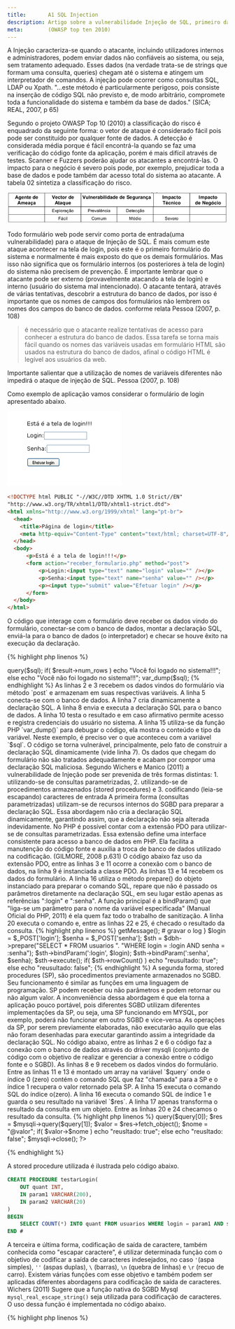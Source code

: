 ```yaml
---
title:       A1 SQL Injection
description: Artigo sobre a vulnerabilidade Injeção de SQL, primeiro da lista TOP 10 da WOASP
meta:        (OWASP top ten 2010)
---
```


A Injeção caracteriza-se quando o atacante, incluindo utilizadores internos e administradores, podem enviar dados não 
confiáveis ao sistema, ou seja, sem tratamento adequado. Esses dados (na verdade trata-se de strings que formam uma
consulta, queries) chegam até o sistema e atingem um interpretador de comandos. A injeção pode ocorrer como consultas
SQL, LDAP ou Xpath. "...este método é particularmente perigoso, pois consiste na inserção de código SQL não previsto e,
de modo arbitrário, compromete toda a funcionalidade do sistema e também da base de dados." (SICA; REAL, 2007, p 65)

Segundo o projeto OWASP Top 10 (2010) a classificação do risco é enquadrado da seguinte forma: o vetor de ataque é 
considerado fácil pois pode ser constituído por qualquer fonte de dados. A detecção é considerada média porque é fácil
encontrá-la quando se faz uma verificação do código fonte da aplicação, porém é mais difícil através de testes.
Scanner e Fuzzers poderão ajudar os atacantes a encontrá-las. O impacto para o negócio é severo pois pode, por exemplo,
prejudicar toda a base de dados e pode também dar acesso total do sistema ao atacante. A tabela 02 sintetiza a 
classificação do risco.

![Mapeamento de risco da SQL Injection](tabela-risco.png "Mapeamento de risco da SQL Injection")

Todo formulário web pode servir como porta de entrada(uma vulnerabilidade) para o ataque de Injeção de SQL. É mais 
comum este ataque acontecer na tela de login, pois este é o primeiro formulário do sistema e normalmente é mais exposto
do que os demais formulários. Mas isso não significa que os formulário internos (os posteriores à tela de login) do 
sistema não precisem de prevenção. É importante lembrar que o atacante pode ser externo (provavelmente atacando a tela 
de login) e interno (usuário do sistema mal intencionado). O atacante tentará, através de várias tentativas, descobrir 
a estrutura do banco de dados, por isso é importante que os nomes de campos dos formulários não lembrem os nomes dos 
campos do banco de dados. conforme relata Pessoa (2007, p. 108)

> é necessário que o atacante realize tentativas de acesso para
> conhecer a estrutura do banco de dados. Essa tarefa se torna
> mais fácil quando os nomes das variáveis usadas em
> formulário HTML são usados na estrutura do banco de dados,
> afinal o código HTML é legível aos usuários da web.

Importante salientar que a utilização de nomes de variáveis diferentes não impedirá o ataque de injeção de SQL. 
Pessoa (2007, p. 108)

Como exemplo de aplicação vamos considerar o formulário de login apresentado abaixo.

![Figura 03 – Exemplo de formulário web. Tela de login](form-login.png "Figura 03 – Exemplo de formulário web. Tela de login")

```html
<!DOCTYPE html PUBLIC "-//W3C//DTD XHTML 1.0 Strict//EN"
"http://www.w3.org/TR/xhtml1/DTD/xhtml1-strict.dtd">
<html xmlns="http://www.w3.org/1999/xhtml" lang="pt-br">
  <head>
    <title>Página de login</title>
    <meta http-equiv="Content-Type" content="text/html; charset=UTF-8"/>
  </head>
  <body>
      <p>Está é a tela de login!!!</p>
      <form action="receber_formulario.php" method="post">
          <p>Login:<input type="text" name="login" value="" /></p>
          <p>Senha:<input type="text" name="senha" value="" /></p>
          <p><input type="submit" value="Efetuar login" /></p>
      </form>
  </body>
</html>
```

O código que interage com o formulário deve receber os dados vindo do formulário, conectar-se com o banco 
de dados, montar a declaração SQL, enviá-la para o banco de dados (o interpretador) e checar se houve êxito na execução
da declaração.

{% highlight php linenos %} 
<?php
$login  = $_POST['login'];
$senha  = $_POST['senha'];

$mysqli = new mysqli("localhost", "desenvolvedor", "12345678", "teste");

$sql    = "SELECT * FROM usuarios WHERE login = '$login' AND senha = '$senha'";
$result = $mysqli->query($sql);

if( $result->num_rows )
    echo "Você foi logado no sistema!!!";
else
    echo "Você não foi logado no sistema!!!";

var_dump($sql);
{% endhighlight %}

As linhas 2 e 3 recebem os dados vindos do formulário via método `post` e armazenam em suas respectivas variáveis. A 
linha 5 conecta-se com o banco de dados. A linha 7 cria dinamicamente a declaração SQL. A linha 8 envia e executa a
declaração SQL para o banco de dados. A linha 10 testa o resultado e em caso afirmativo permite acesso e registra 
credenciais do usuário no sistema. A linha 15 utiliza-se da função PHP `var_dump()` para debugar o código, ela mostra o 
conteúdo e tipo da variável. Neste exemplo, é preciso ver o que aconteceu com a variável `$sql`.

O código se torna vulnerável, principalmente, pelo fato de construir a declaração SQL dinamicamente (vide linha 7). Os dados 
que chegam do formulário não são tratados adequadamente e acabam por compor uma declaração SQL maliciosa.

Segundo Wichers e Manico (2011) a vulnerabilidade de Injeção pode ser prevenida de três formas distintas:

1. utilizando-se de consultas parametrizadas,
2. utilizando-se de procedimentos armazenados (stored procedures) e
3. codificando (leia-se escapando) caracteres de entrada

A primeira forma (consultas parametrizadas) utilizam-se de recursos internos do SGBD para preparar a declaração SQL. 
Essa abordagem não cria a declaração SQL dinamicamente, garantindo assim, que a declaração não seja alterada indevidamente.

No PHP é possível contar com a extensão PDO para utilizar-se de consultas parametrizadas. Essa extensão define uma 
interface consistente para acesso a banco de dados em PHP. Ela facilita a manutenção do código fonte e auxilia a troca
de banco de dados utilizado na codificação. (GILMORE, 2008 p.631)

O código abaixo faz uso da extensão PDO, entre as linhas 3 e 11 ocorre a conexão com o banco de dados, na linha 9 é 
instanciada a classe PDO. As linhas 13 e 14 recebem os dados do formulário. A linha 16 utiliza o método prepare() do 
objeto instanciado para preparar o comando SQL, repare que não é passado os parâmetros diretamente na declaração SQL, 
em seu lugar estão apenas as referências ":login" e ":senha". A função principal é a bindParam() que "liga-se um 
parâmetro para o nome da variável especificada" (Manual Oficial do PHP, 2011) é ela quem faz todo o trabalho de 
sanitização. A linha 20 executa o comando e, entre as linhas 22 e 25, é checado o resultado da consulta.

{% highlight php linenos %} 
<?php
$dsn        = 'mysql:dbname=teste;host=localhost';
$user       = 'desenvolvedor';
$password   = '12345678';

try {
    $dbh = new PDO($dsn, $user, $password);
} catch (PDOException $e) {
    $log = $e->getMessage();
    # gravar o log
}

$login = $_POST['login'];
$senha = $_POST['senha'];

$sth = $dbh->prepare("SELECT * FROM usuarios ".
                     "WHERE login = :login AND senha = :senha");
$sth->bindParam(':login', $login);
$sth->bindParam(':senha', $senha);
$sth->execute();

if( $sth->rowCount() )
	echo "reusultado: true";
else
	echo "reusultado: false";
{% endhighlight %}

A segunda forma, stored procedures (SP), são procedimentos previamente armazenados no SGBD. Seu funcionamento é similar
as funções em uma linguagem de programação. SP podem receber ou não parâmetros e podem retornar ou não algum valor. A 
inconveniência dessa abordagem é que ela torna a aplicação pouco portável, pois diferentes SGBD utilizam diferentes 
implementações da SP, ou seja, uma SP funcionando em MYSQL, por exemplo, poderá não funcionar em outro SGBD e vice-versa.

As operações da SP, por serem previamente elaboradas, não executarão aquilo que elas não foram desenhadas para executar
garantindo assim a integridade da declaração SQL.

No código abaixo, entre as linhas 2 e 6 o código faz a conexão com o banco de dados através do driver mysqli (conjunto 
de código com o objetivo de realizar e gerenciar a conexão entre o código fonte e o SGBD). As linhas 8 e 9 recebem os
dados vindos do formulário. Entre as linhas 11 e 13 é montado um array na variável `$query` onde o índice 0 (zero) contém
o comando SQL que faz "chamada" para a SP e o índice 1 recupera o valor retornado pela SP. A linha 15 executa o comando SQL
do índice o(zero). A linha 16 executa o comando SQL de índice 1 e guarda o seu resultado na variável `$res`. A linha 17
apenas transforma o resultado da consulta em um objeto. Entre as linhas 20 e 24 checamos o resultado da consulta.

{% highlight php linenos %} 
<?php
$mysqli = new mysqli("localhost", "desenvolvedor", "12345678", "teste");
if (mysqli_connect_errno()) {
    $log = "Falha na conexão:". mysqli_connect_error();
    # gravar log
}

$login   = $_POST['login'];
$senha   = $_POST['senha'];

$query   = array();
$query[] = "CALL testarLogin(@valor, '".$login."', '".$senha."')";
$query[] = "SELECT @valor";

$mysqli->query($query[0]);
$res     = $mysqli->query($query[1]);
$valor   = $res->fetch_object();
$nome    = "@valor";

if( $valor->$nome )
    echo "reusltado: true";
else
    echo "reusltado: false";

$mysqli->close();
?>
{% endhighlight %}

A stored procedure utilizada é ilustrada pelo código abaixo.

```sql
CREATE PROCEDURE testarLogin(
    OUT quant INT,
    IN param1 VARCHAR(200),
    IN param2 VARCHAR(20)
)
BEGIN
    SELECT COUNT(*) INTO quant FROM usuarios WHERE login = param1 AND senha = param2;
END #
```

A terceira e última forma, codificação de saída de caractere, também conhecida como "escapar caractere", é utilizar 
determinada função com o objetivo de codificar a saída de caracteres indesejados, no caso `'`(aspa simples), `''`
(aspas duplas), `\` (barras), `\n` (quebra de linhas) e `\r` (recuo de carro). Existem várias funções com esse objetivo
e também podem ser aplicadas diferentes abordagens para codificação de saída de caracteres. Wichers (2011) Sugere que a
função nativa do SGBD Mysql `mysql_real_escape_string()` seja utilizada para codificação de caracteres. O uso dessa 
função é implementada no código abaixo.

{% highlight php linenos %} 
<?php
$link = mysql_connect('localhost', 'desenvolvedor', '12345678');
mysql_select_db("teste");
if (!$link) {
    die('Falha na conexão!');
}

$login = $_POST['login'];
$senha = $_POST['senha'];

$login = mysql_real_escape_string($login, $link);
$senha = mysql_real_escape_string($senha, $link);

$sql = "SELECT * FROM usuarios WHERE login = '$login' AND senha = '$senha'";

$result = mysql_query($sql);

if( mysql_num_rows($result) == 1 ){
	echo "reusltado: true";
}else{
	echo "reusltado: false";
}
{% endhighlight %}

Observando o código nota-se que entre a linha 2 e 6 é feita a conexão com o banco de dados feito através do driver mysql.
As linhas 8 e 9 recebem os dados do formulário. As linhas 11 e 12 fazem o trabalho de codificação de saída dos caracteres
utilizando-se da função `mysql_real_escape_string()`. A linha 14 monta o declaração SQL de forma dinâmica, porém de forma
segura pois foi feito o tratamento de dados adequado. A linha 16 executa a declaração SQL e entre as linhas 18 e 22 é 
feita a checagem do resultado.